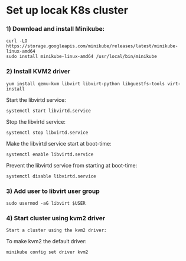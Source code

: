 # Set up locak K8s cluster

### 1) Download and install Minikube:
```
curl -LO https://storage.googleapis.com/minikube/releases/latest/minikube-linux-amd64
sudo install minikube-linux-amd64 /usr/local/bin/minikube
```

### 2) Install KVM2 driver
```
yum install qemu-kvm libvirt libvirt-python libguestfs-tools virt-install
```

Start the libvirtd service:<br>
```
systemctl start libvirtd.service
```
Stop the libvirtd service:
```
systemctl stop libvirtd.service
```
Make the libvirtd service start at boot-time:
```
systemctl enable libvirtd.service
```
Prevent the libvirtd service from starting at boot-time:

```
systemctl disable libvirtd.service
```


### 3) Add user to libvirt user group
```
sudo usermod -aG libvirt $USER
```
### 4) Start cluster using kvm2 driver
```
Start a cluster using the kvm2 driver:
```
To make kvm2 the default driver:
```
minikube config set driver kvm2
```
